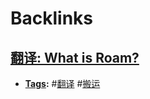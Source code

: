 
# Backlinks
## [翻译: What is Roam?](<翻译: What is Roam?.md>)
- **[Tags](<Tags.md>):** #[翻译](<翻译.md>) #[搬运](<搬运.md>)

